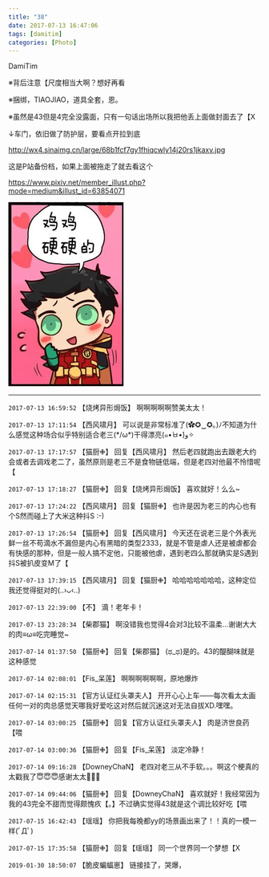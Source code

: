 ```yaml
---
title: "38"
date: 2017-07-13 16:47:06
tags: [damitim]
categories: [Photo]
---
```


<p>DamiTim</p> 
<p>※背后注意【尺度相当大啊？想好再看</p> 
<p>※捆绑，TIAOJIAO，道具全套，恩。</p> 
<p>※虽然是43但是4完全没露面，只有一句话出场所以我把他丢上面做封面去了【X</p> 
<p>↓车门，依旧做了防护层，要看点开拉到底</p> 
<p><a rel="nofollow" href="http://wx4.sinaimg.cn/large/68b1fcf7gy1fhiqcwly14j20rs1jkaxv.jpg" target="_blank"  >http://wx4.sinaimg.cn/large/68b1fcf7gy1fhiqcwly14j20rs1jkaxv.jpg</a><br /></p> 
<p>这是P站备份档，如果上面被拖走了就去看这个</p> 
<p><a rel="nofollow" href="https://www.pixiv.net/member_illust.php?mode=medium&amp;illust_id=63854071" target="_blank"  >https://www.pixiv.net/member_illust.php?mode=medium&amp;illust_id=63854071</a></p>

![](https://raw.githubusercontent.com/alicewish/meowchain247/master/img_cVZNdzJtQk9JV2Zsb2E5UERTblRqUFN5TDB3a3dhNzdhTmorcWNUVWpXWWhIekF5VVV2c2d3PT0.jpg)

---

`2017-07-13 16:59:52` 【烧烤异形焗饭】 啊啊啊啊啊赞美太太！

`2017-07-13 17:11:54` 【西风啸月】 可以说是非常标准了(✿✪‿✪｡)ﾉ不知道为什么感觉这种场合似乎特别适合老三(*/ω\*)干得漂亮(๑•̀ㅂ•́)و✧

`2017-07-13 17:17:57` 【猫厨✙】 回复【西风啸月】 然后老四就跑出去跟老大约会或者去调戏老二了，虽然原则是老三不是食物链低端，但是老四对他最不怜惜呢【

`2017-07-13 17:18:27` 【猫厨✙】 回复【烧烤异形焗饭】 喜欢就好！么么~

`2017-07-13 17:24:22` 【西风啸月】 回复【猫厨✙】 也许是因为老三的内心也有个S然而碰上了大米这种抖S :-)

`2017-07-13 17:26:54` 【猫厨✙】 回复【西风啸月】 今天还在说老三是个外表光鲜一丝不苟滴水不漏但是内心有黑暗的类型2333，就是不管是虐人还是被虐都会有快感的那种，但是一般人搞不定他，只能被他虐，遇到老四么那就确实是S遇到抖S被扒皮变M了【

`2017-07-13 17:39:15` 【西风啸月】 回复【猫厨✙】 哈哈哈哈哈哈哈，这种定位我还觉得挺对的(..›ᴗ‹..)

`2017-07-13 22:39:00` 【不】 滴！老年卡！

`2017-07-13 23:28:34` 【柴郡猫】 啊没错我也觉得4会对3比较不温柔…谢谢大大的肉≡ω≡吃完睡觉~

`2017-07-14 01:37:50` 【猫厨✙】 回复【柴郡猫】 (ಥ\_ಥ)是的。43的醍醐味就是这种感觉

`2017-07-14 02:08:01` 【Fis\_呆莲】 啊啊啊啊啊啊，原地爆炸

`2017-07-14 02:15:31` 【官方认证红头罩夫人】 开开心心上车——每次看太太画任何一对的肉总感觉天哪我好爱吃这对然后就沉迷这对无法自拔XD.嘿嘿。

`2017-07-14 03:00:25` 【猫厨✙】 回复【官方认证红头罩夫人】 肉是济世良药【喂

`2017-07-14 03:00:36` 【猫厨✙】 回复【Fis\_呆莲】 淡定冷静！

`2017-07-14 09:16:28` 【DowneyChaN】 老四对老三从不手软。。。啊这个梗真的太戳我了😇😇😇感谢太太🙏🙏🙏

`2017-07-14 09:44:06` 【猫厨✙】 回复【DowneyChaN】 喜欢就好！我经常因为我的43完全不甜而觉得颇愧疚【。】不过确实觉得43就是这个调比较好吃【喂

`2017-07-15 16:42:43` 【瑶瑶】 你把我每晚都yy的场景画出来了！！真的一模一样(ﾟДﾟ)

`2017-07-15 17:35:58` 【猫厨✙】 回复【瑶瑶】 同一个世界同一个梦想【X

`2019-01-30 18:50:07` 【脆皮蝙蝠崽】 链接挂了，哭爆，
